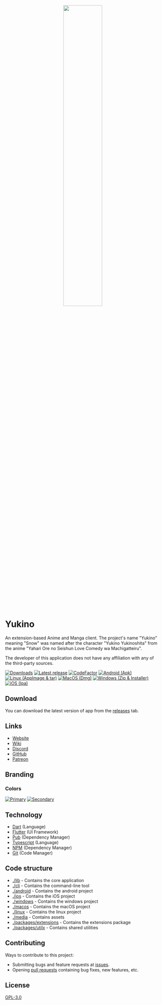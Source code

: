 <br />

<p align="center">
    <img src="./media/large.png" width="50%">
</p>

# Yukino

An extension-based Anime and Manga client. The project's name "Yukino" meaning "Snow" was named after the character "Yukino Yukinoshita" from the anime "Yahari Ore no Seishun Love Comedy wa Machigatteiru".

The developer of this application does not have any affiliation with any of the third-party sources.

[![Downloads](https://img.shields.io/github/downloads/zyrouge/yukino-app/total.svg?style=flat)](https://github.com/zyrouge/yukino-app/releases/)
[![Latest release](https://img.shields.io/github/release/zyrouge/yukino-app.svg?style=flat)](https://github.com/zyrouge/yukino-app/releases/)
[![CodeFactor](https://www.codefactor.io/repository/github/yukino-app/yukino/badge/next)](https://www.codefactor.io/repository/github/yukino-app/yukino/overview/next)
[![Android (Apk)](https://github.com/yukino-app/yukino/actions/workflows/android-build.yml/badge.svg)](https://github.com/yukino-app/yukino/actions/workflows/android-build.yml)
[![Linux (AppImage & tar)](https://github.com/yukino-app/yukino/actions/workflows/linux-build.yml/badge.svg)](https://github.com/yukino-app/yukino/actions/workflows/linux-build.yml)
[![MacOS (Dmg)](https://github.com/yukino-app/yukino/actions/workflows/macos-build.yml/badge.svg)](https://github.com/yukino-app/yukino/actions/workflows/macos-build.yml)
[![Windows (Zip & Installer)](https://github.com/yukino-app/yukino/actions/workflows/windows-build.yml/badge.svg)](https://github.com/yukino-app/yukino/actions/workflows/windows-build.yml)
[![iOS (Ipa)](https://github.com/yukino-app/yukino/actions/workflows/ios-build.yml/badge.svg)](https://github.com/yukino-app/yukino/actions/workflows/ios-build.yml)

## Download

You can download the latest version of app from the [releases](https://github.com/yukino-app/yukino/releases) tab.

## Links

-   [Website](https://yukino-app.github.io/)
-   [Wiki](https://yukino-app.github.io/wiki/)
-   [Discord](https://discord.gg/dUHbfHNUmE)
-   [GitHub](https://github.com/yukino-app/yukino/)
-   [Patreon](https://patreon.com/zyrouge/)

## Branding

### Colors

[![Primary](https://img.shields.io/badge/Primary-%236366F1-white.svg?style=flat&color=6366F1)](https://img.shields.io/badge/Indigo-%236366F1-white.svg?color=6366F1) [![Secondary](https://img.shields.io/badge/Secondary-%2318181b-white.svg?style=flat&color=18181b)](https://img.shields.io/badge/Indigo-%236366F1-white.svg?color=6366F1)

## Technology

-   [Dart](https://dart.dev/) (Language)
-   [Flutter](https://flutter.dev/) (UI Framework)
-   [Pub](https://pub.dev/) (Dependency Manager)
-   [Typescript](https://typescriptlang.org/) (Language)
-   [NPM](https://npmjs.com/) (Dependency Manager)
-   [Git](https://git-scm.com/) (Code Manager)

## Code structure

-   [./lib](./lib) - Contains the core application
-   [./cli](./cli) - Contains the command-line tool
-   [./android](./android) - Contains the android project
-   [./ios](./ios) - Contains the iOS project
-   [./windows](./windows) - Contains the windows project
-   [./macos](./macos) - Contains the macOS project
-   [./linux](./linux) - Contains the linux project
-   [./media](./media) - Contains assets
-   [./packages/extensions](./packages/extensions) - Contains the extensions package
-   [./packages/utilx](./packages/utilx) - Contains shared utilities

## Contributing

Ways to contribute to this project:

-   Submitting bugs and feature requests at [issues](https://github.com/yukino-app/yukino/issues).
-   Opening [pull requests](https://github.com/yukino-app/yukino/pulls) containing bug fixes, new features, etc.

## License

[GPL-3.0](./LICENSE)
